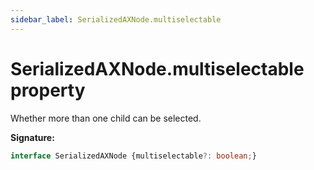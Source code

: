 ```yaml
---
sidebar_label: SerializedAXNode.multiselectable
---
```

# SerializedAXNode.multiselectable property

Whether more than one child can be selected.

**Signature:**

```typescript
interface SerializedAXNode {multiselectable?: boolean;}
```
